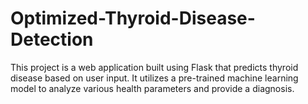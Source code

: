 # Optimized-Thyroid-Disease-Detection
This project is a web application built using Flask that predicts thyroid disease based on user input. It utilizes a pre-trained machine learning model to analyze various health parameters and provide a diagnosis.

